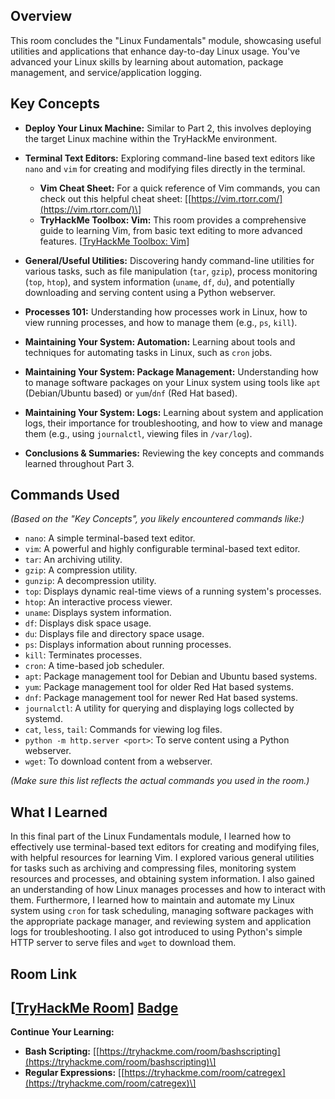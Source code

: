 ## Overview

This room concludes the "Linux Fundamentals" module, showcasing useful utilities and applications that enhance day-to-day Linux usage. You've advanced your Linux skills by learning about automation, package management, and service/application logging.

## Key Concepts

* **Deploy Your Linux Machine:** Similar to Part 2, this involves deploying the target Linux machine within the TryHackMe environment.
* **Terminal Text Editors:** Exploring command-line based text editors like `nano` and `vim` for creating and modifying files directly in the terminal.

    * **Vim Cheat Sheet:** For a quick reference of Vim commands, you can check out this helpful cheat sheet: \[[https://vim.rtorr.com/](https://vim.rtorr.com/)\]
    * **TryHackMe Toolbox: Vim:** This room provides a comprehensive guide to learning Vim, from basic text editing to more advanced features. \[[TryHackMe Toolbox: Vim](https://tryhackme.com/room/toolboxvim)\]
* **General/Useful Utilities:** Discovering handy command-line utilities for various tasks, such as file manipulation (`tar`, `gzip`), process monitoring (`top`, `htop`), and system information (`uname`, `df`, `du`), and potentially downloading and serving content using a Python webserver.
* **Processes 101:** Understanding how processes work in Linux, how to view running processes, and how to manage them (e.g., `ps`, `kill`).
* **Maintaining Your System: Automation:** Learning about tools and techniques for automating tasks in Linux, such as `cron` jobs.
* **Maintaining Your System: Package Management:** Understanding how to manage software packages on your Linux system using tools like `apt` (Debian/Ubuntu based) or `yum`/`dnf` (Red Hat based).
* **Maintaining Your System: Logs:** Learning about system and application logs, their importance for troubleshooting, and how to view and manage them (e.g., using `journalctl`, viewing files in `/var/log`).
* **Conclusions & Summaries:** Reviewing the key concepts and commands learned throughout Part 3.

## Commands Used

*(Based on the "Key Concepts", you likely encountered commands like:)*

* `nano`: A simple terminal-based text editor.
* `vim`: A powerful and highly configurable terminal-based text editor.
* `tar`: An archiving utility.
* `gzip`: A compression utility.
* `gunzip`: A decompression utility.
* `top`: Displays dynamic real-time views of a running system's processes.
* `htop`: An interactive process viewer.
* `uname`: Displays system information.
* `df`: Displays disk space usage.
* `du`: Displays file and directory space usage.
* `ps`: Displays information about running processes.
* `kill`: Terminates processes.
* `cron`: A time-based job scheduler.
* `apt`: Package management tool for Debian and Ubuntu based systems.
* `yum`: Package management tool for older Red Hat based systems.
* `dnf`: Package management tool for newer Red Hat based systems.
* `journalctl`: A utility for querying and displaying logs collected by systemd.
* `cat`, `less`, `tail`: Commands for viewing log files.
* `python -m http.server <port>`: To serve content using a Python webserver.
* `wget`: To download content from a webserver.

*(Make sure this list reflects the actual commands you used in the room.)*

## What I Learned

In this final part of the Linux Fundamentals module, I learned how to effectively use terminal-based text editors for creating and modifying files, with helpful resources for learning Vim. I explored various general utilities for tasks such as archiving and compressing files, monitoring system resources and processes, and obtaining system information. I also gained an understanding of how Linux manages processes and how to interact with them. Furthermore, I learned how to maintain and automate my Linux system using `cron` for task scheduling, managing software packages with the appropriate package manager, and reviewing system and application logs for troubleshooting. I also got introduced to using Python's simple HTTP server to serve files and `wget` to download them.

## Room Link

\[[TryHackMe Room](https://tryhackme.com/room/linuxfundamentalspart3)\]
[Badge](https://tryhackme.com/franz.cabigas/badges/terminaled)
---

**Continue Your Learning:**

* **Bash Scripting:** \[[https://tryhackme.com/room/bashscripting](https://tryhackme.com/room/bashscripting)\]
* **Regular Expressions:** \[[https://tryhackme.com/room/catregex](https://tryhackme.com/room/catregex)\]
